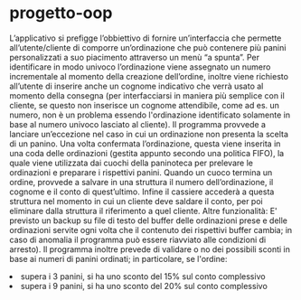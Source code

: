 # progetto-oop
L’applicativo si prefigge l’obbiettivo di fornire un’interfaccia che permette all’utente/cliente di
comporre un’ordinazione che può contenere più panini personalizzati a suo piacimento attraverso
un menù “a spunta”. Per identificare in modo univoco l’ordinazione viene assegnato un numero
incrementale al momento della creazione dell’ordine, inoltre viene richiesto all’utente di inserire
anche un cognome indicativo che verrà usato al momento della consegna (per interfacciarsi in
maniera più semplice con il cliente, se questo non inserisce un cognome attendibile, come ad es. un
numero, non è un problema essendo l'ordinazione identificato solamente in base al numero univoco
lasciato al cliente). Il programma provvede a lanciare un’eccezione nel caso in cui un ordinazione
non presenta la scelta di un panino. Una volta confermata l’ordinazione, questa viene inserita in una
coda delle ordinazioni (gestita appunto secondo una politica FIFO), la quale viene utilizzata dai
cuochi della paninoteca per prelevare le ordinazioni e preparare i rispettivi panini. Quando un cuoco
termina un ordine, provvede a salvare in una struttura il numero dell’ordinazione, il cognome e il
conto di quest’ultimo. Infine il cassiere accederà a questa struttura nel momento in cui un cliente
deve saldare il conto, per poi eliminare dalla struttura il riferimento a quel cliente.
Altre funzionalità:
E' previsto un backup su file di testo del buffer delle ordinazioni prese e delle ordinazioni servite
ogni volta che il contenuto dei rispettivi buffer cambia; in caso di anomalia il programma può essere
riavviato alle condizioni di arresto).
Il programma inoltre prevede di validare o no dei possibili sconti in base ai numeri di panini
ordinati; in particolare, se l'ordine:
<li> supera i 3 panini, si ha uno sconto del 15% sul conto complessivo </li>
<li> supera i 9 panini, si ha uno sconto del 20% sul conto complessivo </li>
